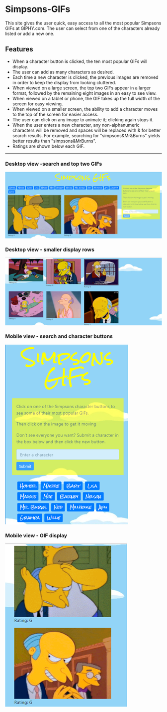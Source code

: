 # Simpsons-GIFs
This site gives the user quick, easy access to all the most popular Simpsons GIFs at GIPHY.com. The user can select from one of the characters already listed or add a new one.

## Features
  * When a character button is clicked, the ten most popular GIFs will display.
  * The user can add as many characters as desired.
  * Each time a new character is clicked, the previous images are removed in order to keep the display from looking cluttered.
  * When viewed on a large screen, the top two GIFs appear in a larger format, followed by the remaining eight images in an easy to see view.
  * When viewed on a tablet or phone, the GIF takes up the full width of the screen for easy viewing.
  * When viewed on a smaller screen, the ability to add a character moves to the top of the screen for easier access.
  * The user can click on any image to animate it; clicking again stops it.
  * When the user enters a new character, any non-alphanumeric characters will be removed and spaces will be replaced with & for better search results. For example, searching for "simpsons&Mr&Burns" yields better results than "simpsons&MrBurns".
  * Ratings are shown below each GIF.   
  ***
### Desktop view -search and top two GIFs
![Desktop top photo](https://github.com/edcourtney74/Simpsons-GIFs/blob/master/assets/images/desktop-top.png "Desktop screen")

### Desktop view - smaller display rows
![Desktop bottom photo](https://github.com/edcourtney74/Simpsons-GIFs/blob/master/assets/images/desktop-bottom.png "Desktop screen")

### Mobile view - search and character buttons
![Mobile top photo](https://github.com/edcourtney74/Simpsons-GIFs/blob/master/assets/images/mobile-top.png "Mobile screen")

### Mobile view - GIF display
![Mobile bottom photo](https://github.com/edcourtney74/Simpsons-GIFs/blob/master/assets/images/mobile-bottom.png "Mobile screen")
